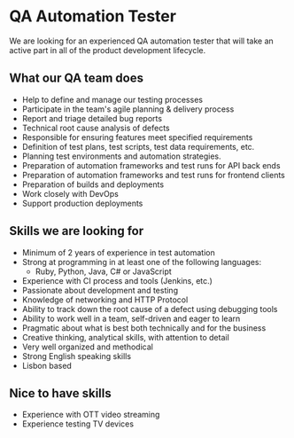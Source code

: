 # QA Automation Tester
We are looking for an experienced QA automation tester that will take an active part in all of the product development lifecycle.

## What our QA team does
- Help to define and manage our testing processes
- Participate in the team's agile planning & delivery process
- Report and triage detailed bug reports
- Technical root cause analysis of defects
- Responsible for ensuring features meet specified requirements
- Definition of test plans, test scripts, test data requirements, etc.
- Planning test environments and automation strategies.
- Preparation of automation frameworks and test runs for API back ends
- Preparation of automation frameworks and test runs for frontend clients
- Preparation of builds and deployments
- Work closely with DevOps
- Support production deployments

## Skills we are looking for
- Minimum of 2 years of experience in test automation
- Strong at programming in at least one of the following languages:
  - Ruby, Python, Java, C# or JavaScript
- Experience with CI process and tools (Jenkins, etc.)
- Passionate about development and testing
- Knowledge of networking and HTTP Protocol
- Ability to track down the root cause of a defect using debugging tools
- Ability to work well in a team, self-driven and eager to learn
- Pragmatic about what is best both technically and for the business
- Creative thinking, analytical skills, with attention to detail
- Very well organized and methodical
- Strong English speaking skills
- Lisbon based

## Nice to have skills
- Experience with OTT video streaming
- Experience testing TV devices